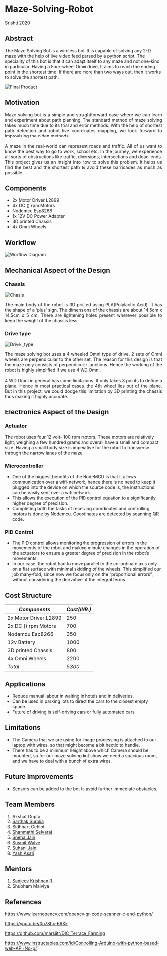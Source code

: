 # Maze-Solving-Robot
Srishti 2020

## Abstract

The Maze Solving Bot is a wireless bot. It is capable of solving any 2-D maze with the help of live video feed parsed by a python script. The speciality of this bot is that it can adapt itself to any maze and not one-kind in particular. Having a Four-wheel Omni drive, It aims to reach the ending point in the shortest time. If there are more than two ways out, then it works to solve the shortest path.

![Final Product](https://github.com/shan-mathi/Maze-Solving-Robot/blob/master/Images%20and%20Videos/Images/Maze_solving_robot.jpeg)

## Motivation

<p align="justify">Maze solving bot is a simple and straightforward case where we can learn and experiment about path planning. The standard method of maze solving takes much time due to its trial and error methods. With the help of shortest path detection and robot live coordinates mapping, we look forward to improvising the olden methods.<br><br>A maze in the real-world can represent roads and traffic. All of us want to know the best way to go to work, school etc.  In the journey, we experience all sorts of obstructions like traffic, diversions, intersections and dead-ends. This project gives us an insight into how to solve this problem. It helps us find the best and the shortest path to avoid these barricades as much as possible.</p>

## Components

* 2x Motor Driver L2899
* 4x DC () rpm Motors
* Nodemcu Esp8266
* 1x 12V DC Power Adapter
* 3D printed Chassis
* 4x Omni Wheels


## Workflow

![Worflow Diagram](https://github.com/shan-mathi/Maze-Solving-Robot/blob/master/Images%20and%20Videos/Images/Workflow.jpeg)

## Mechanical Aspect of the Design

### Chassis

![Chasis](https://github.com/shan-mathi/Maze-Solving-Robot/blob/master/Images%20and%20Videos/Images/Chassis.JPG)

<p align="justify">The main body of the robot is 3D printed using PLA(Polylactic Acid). It has the shape of a ‘plus’ sign. The dimensions of the chassis are about 14.5cm x 14.5cm x 5 cm. There are lightening holes present wherever possible to keep the weight of the chassis less</p>

### Drive type

![Drive _type](https://github.com/shan-mathi/Maze-Solving-Robot/blob/master/Images%20and%20Videos/Images/Drive_type.jpeg)

<p align="justify">The maze solving bot uses a 4 wheeled Omni type of drive. 2 sets of Omni wheels are perpendicular to the other set. The reason for this design is that the maze only consists of perpendicular junctions. Hence the working of the robot is highly simplified if we use 4 WD Omni.<br><br> 4 WD Omni in general has some limitations. It only takes 3 points to define a plane. Hence in most practical cases, the 4th wheel lies out of the plane. But in this project, we could dodge this limitation by 3D printing the chassis thus making it highly accurate.</p>


## Electronics Aspect of the Design

### Actuator

The robot uses four 12 volt- 100 rpm motors. These motors are relatively light, weighing a few hundred grams and overall have a small and compact size. Having a small body size is imperative for the robot to transverse through the narrow lanes of the maze..

### Microcontroller

* One of the biggest benefits of the NodeMCU is that it allows communication over a wifi-network, hence there is no need to keep it plugged into the device on which the source code is, the instructions can be easily sent over a wifi network.
* This allows the execution of the PID control equation to a significantly higher degree of precision.
* Completing both the tasks of receiving coordinates and controlling motors is done by Nodemcu. Coordinates are detected by scanning QR code.


### PID Control

* The PID control allows monitoring the progression of errors in the movements of the robot and making minute changes in the operation of the actuators to ensure a greater degree of precision in the robot’s movements.
* In our case, the robot had to move parallel to the co-ordinate axis only on a flat surface with minimal skidding of the wheels. This simplified our job many-fold, since now we focus only on the “proportional errors”, without considering the derivative of the integral terms.



## Cost Structure

| *Components*                    |*Cost(INR.)*|
|-----------------------------------|------------|
| 2x Motor Driver L2899                        | 250       |
| 2x DC () rpm Motors       | 700        |
| Nodemcu Esp8266                      | 350        |
| 12v Battery                        | 1000        |
| 3D printed Chassis               | 800       |
| 4x Omni Wheels                         | 2200       |
| *Total*                         | *5300*  |

## Applications

* Reduce manual labour in waiting in hotels and in deliveries.
* Can be used in parking lots to direct the cars to the closest empty space.
* Future of driving is self-driving cars or fully automated cars 

## Limitations

* The Camera that we are using for image processing is attached to our laptop with wires, so that might become a bit hectic to handle.
* There has to be a minimum height above which Camera should be mounted, so for our maze solving bot show we need a spacious room, and we have to deal with a bunch of extra wires.

## Future Improvements

* Sensors can be added to the bot to avoid further immediate obstacles.


## Team Members

1. Akshat Gupta
2. [Sarthak Surolia](https://github.com/sarthak1420)
3. Sidhhart Gehlot
4. [Shanmathi Selvaraj](https://github.com/shan-mathi)
5. [Sneha Jain](https://github.com/snehajain02)
6. [Susmit Walve](https://github.com/susmitwalve)
7. [Suhani Jain](https://github.com/jainsuhani317)
8. [Yash Asati](https://github.com/yashasati53)

## Mentors

1. [Sanjeev Krishnan R.](https://github.com/SanjeevKrishnan)
2. Shubham Malviya

## References

<https://www.learnopencv.com/opencv-qr-code-scanner-c-and-python/>

<https://youtu.be/0u78hx-66Xk>

<https://github.com/marsiitr/DIC_Terrace_Farming>

<https://www.instructables.com/id/Controlling-Arduino-with-python-based-web-API-No-p/>



